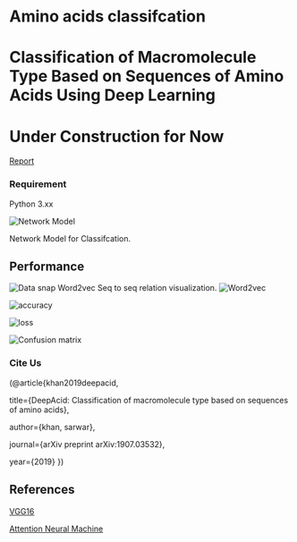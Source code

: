 # Amino acids classifcation
# Classification of Macromolecule Type Based on Sequences of Amino Acids Using Deep Learning

# Under Construction for Now

[Report](https://arxiv.org/abs/1907.03532v3)

### Requirement
Python 3.xx




![Network Model](https://github.com/say2sarwar/DeepAcid/blob/master/Images/model2.png)

Network Model for Classifcation. 

## Performance
![Data snap](https://github.com/say2sarwar/DeepAcid/blob/master/Images/data_dna5.png)
Word2vec Seq to seq relation visualization.
![Word2vec](https://github.com/say2sarwar/DeepAcid/blob/master/Images/Screenshot_2019-06-20%20Untitled1(1).png)

![accuracy](https://github.com/say2sarwar/DeepAcid/blob/master/Images/loss.png)

![loss](https://github.com/say2sarwar/DeepAcid/blob/master/Images/loss.png)


![Confusion matrix](https://github.com/say2sarwar/DeepAcid/blob/master/Images/Screenshot_2019-06-24%20Untitled3(1).png)

### Cite Us


(@article{khan2019deepacid,

  title={DeepAcid: Classification of macromolecule type based on sequences of amino acids},
  
  author={khan, sarwar},
  
  journal={arXiv preprint arXiv:1907.03532},
  
  year={2019}
})

## References

[VGG16](https://arxiv.org/abs/1409.1556)

[Attention Neural Machine](https://arxiv.org/abs/1508.04025)
